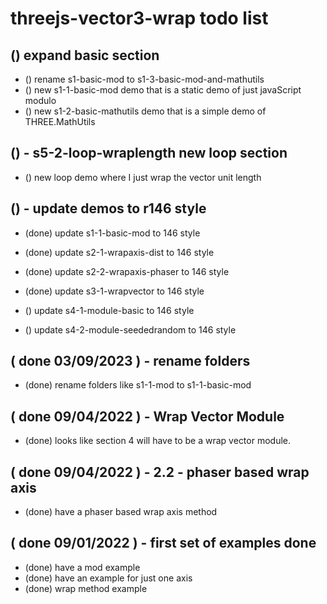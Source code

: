 # threejs-vector3-wrap todo list

## () expand basic section
* () rename s1-basic-mod to s1-3-basic-mod-and-mathutils
* () new s1-1-basic-mod demo that is a static demo of just javaScript modulo
* () new s1-2-basic-mathutils demo that is a simple demo of THREE.MathUtils

## () - s5-2-loop-wraplength new loop section
* () new loop demo where I just wrap the vector unit length

## () - update demos to r146 style
* (done) update s1-1-basic-mod to 146 style
* (done) update s2-1-wrapaxis-dist to 146 style
* (done) update s2-2-wrapaxis-phaser to 146 style
* (done) update s3-1-wrapvector to 146 style

* () update s4-1-module-basic to 146 style
* () update s4-2-module-seededrandom to 146 style

## ( done 03/09/2023 ) - rename folders
* (done) rename folders like s1-1-mod to s1-1-basic-mod

## ( done 09/04/2022 ) - Wrap Vector Module
* (done) looks like section 4 will have to be a wrap vector module.

## ( done 09/04/2022 ) - 2.2 - phaser based wrap axis
* (done) have a phaser based wrap axis method

## ( done 09/01/2022 ) - first set of examples done
* (done) have a mod example
* (done) have an example for just one axis
* (done) wrap method example

